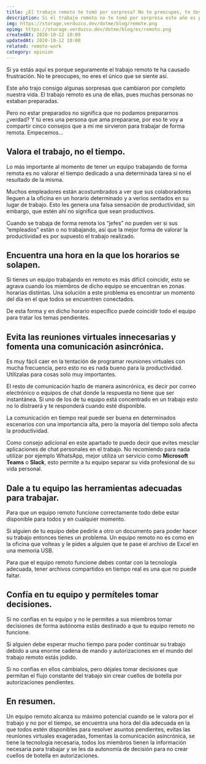 ```yaml
---
title: ¿El trabajo remoto te tomó por sorpresa? No te preocupes, te doy unos consejos
description: Si el trabajo remoto no te tomó por sorpresa este año es porque ya lo hacías antes. Pero si lo hizo, te comparto unos consejos para que sea mejor.
img: https://storage.verduzco.dev/dotme/blog/remote.png
opimg: https://storage.verduzco.dev/dotme/blog/es/remoto.png
createdAt: 2020-10-12 10:00
updatedAt: 2020-10-12 10:00
related: remote-work
category: opinion
---
```


Si ya estás aquí es porque seguramente el trabajo remoto te ha causado frustración. No te preocupes, no eres el único que se siente así. 

Este año trajo consigo algunas sorpresas que cambiaron por completo nuestra vida. El trabajo remoto es una de ellas, pues muchas personas no estaban preparadas. 

Pero no estar preparados no significa que no podamos prepararnos ¿verdad? Y tú eres una persona que ama prepararse, por eso te voy a compartir cinco consejos que a mí me sirvieron para trabajar de forma remota. Empecemos... 

## Valora el trabajo, no el tiempo. 

Lo más importante al momento de tener un equipo trabajando de forma remota es no valorar el tiempo dedicado a una determinada tarea si no el resultado de la misma. 

Muchos empleadores están acostumbrados a ver que sus colaboradores lleguen a la oficina en un horario determinado y a verlos sentados en su lugar de trabajo. Esto les genera una falsa sensación de productividad, sin embargo, que estén ahí no significa que sean productivos. 

Cuando se trabaja de forma remota los “jefes” no pueden ver si sus “empleados” están o no trabajando, así que la mejor forma de valorar la productividad es por supuesto el trabajo realizado. 

## Encuentra una hora en la que los horarios se solapen.  

Si tienes un equipo trabajando en remoto es más difícil coincidir, esto se agrava cuando los miembros de dicho equipo se encuentran en zonas horarias distintas. Una solución a este problema es encontrar un momento del día en el que todos se encuentren conectados. 

De esta forma y en dicho horario específico puede coincidir todo el equipo para tratar los temas pendientes. 

## Evita las reuniones virtuales innecesarias y fomenta una comunicación asincrónica. 

Es muy fácil caer en la tentación de programar reuniones virtuales con mucha frecuencia, pero esto no es nada bueno para la productividad. Utilízalas para cosas solo muy importantes. 

El resto de comunicación hazlo de manera asincrónica, es decir por correo electrónico o equipos de chat donde la respuesta no tiene que ser instantánea. Si uno de los de tu equipo está concentrado en un trabajo esto no lo distraerá y te responderá cuando esté disponible. 

La comunicación en tiempo real puede ser buena en determinados escenarios con una importancia alta, pero la mayoría del tiempo solo afecta la productividad. 

Como consejo adicional en este apartado te puedo decir que evites mesclar aplicaciones de chat personales en el trabajo. No recomiendo para nada utilizar por ejemplo WhatsApp, mejor utiliza un servicio como **Microsoft Teams** o **Slack**, esto permite a tu equipo separar su vida profesional de su vida personal. 

## Dale a tu equipo las herramientas adecuadas para trabajar. 

Para que un equipo remoto funcione correctamente todo debe estar disponible para todos y en cualquier momento. 

Si alguien de tu equipo debe pedirle a otro un documento para poder hacer su trabajo entonces tienes un problema. Un equipo remoto no es como en la oficina que volteas y le pides a alguien que te pase el archivo de Excel en una memoria USB. 

Para que el equipo remoto funcione debes contar con la tecnología adecuada, tener archivos compartidos en tiempo real es una que no puede faltar. 

## Confía en tu equipo y permíteles tomar decisiones. 

Si no confías en tu equipo y no le permites a sus miembros tomar decisiones de forma autónoma estás destinado a que tu equipo remoto no funcione. 

Si alguien debe esperar mucho tiempo para poder continuar su trabajo debido a una enorme cadena de mando y autorizaciones en el mundo del trabajo remoto estás jodido. 

Si no confías en ellos cámbialos, pero déjales tomar decisiones que permitan el flujo constante del trabajo sin crear cuellos de botella por autorizaciones pendientes. 

## En resumen. 

Un equipo remoto alcanza su máximo potencial cuando se le valora por el trabajo y no por el tiempo, se encuentra una hora del día adecuada en la que todos estén disponibles para resolver asuntos pendientes, evitas las reuniones virtuales exageradas, fomentas la comunicación asincrónica, se tiene la tecnología necesaria, todos los miembros tienen la información necesaria para trabajar y se les da autonomía de decisión para no crear cuellos de botella en autorizaciones. 